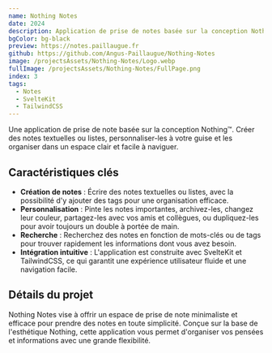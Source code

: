 ```yaml
---
name: Nothing Notes
date: 2024
description: Application de prise de notes basée sur la conception Nothing™.
bgColor: bg-black
preview: https://notes.paillaugue.fr
github: https://github.com/Angus-Paillaugue/Nothing-Notes
image: /projectsAssets/Nothing-Notes/Logo.webp
fullImage: /projectsAssets/Nothing-Notes/FullPage.png
index: 3
tags:
  - Notes
  - SvelteKit
  - TailwindCSS
---
```


Une application de prise de note basée sur la conception Nothing™. Créer des notes textuelles ou listes, personnaliser-les à votre guise et les organiser dans un espace clair et facile à naviguer.


## Caractéristiques clés
 - **Création de notes**  : Écrire des notes textuelles ou listes, avec la possibilité d'y ajouter des tags pour une organisation efficace.
 - **Personnalisation**  : Pinte les notes importantes, archivez-les, changez leur couleur, partagez-les avec vos amis et collègues, ou dupliquez-les pour avoir toujours un double à portée de main.
 - **Recherche**  : Recherchez des notes en fonction de mots-clés ou de tags pour trouver rapidement les informations dont vous avez besoin.
 - **Intégration intuitive**  : L'application est construite avec SvelteKit et TailwindCSS, ce qui garantit une expérience utilisateur fluide et une navigation facile.


## Détails du projet

Nothing Notes vise à offrir un espace de prise de note minimaliste et efficace pour prendre des notes en toute simplicité. Conçue sur la base de l'esthétique Nothing, cette application vous permet d'organiser vos pensées et informations avec une grande flexibilité.
